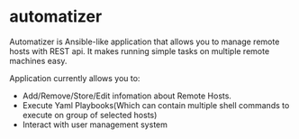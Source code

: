 # automatizer
Automatizer is Ansible-like application that allows you to manage remote hosts with REST api. It makes running simple tasks on multiple remote machines easy.

Application currently allows you to:
- Add/Remove/Store/Edit infomation about Remote Hosts.
- Execute Yaml Playbooks(Which can contain multiple shell commands to execute on group of selected hosts)
- Interact with user management system
